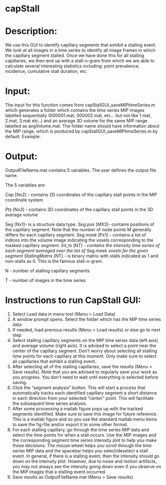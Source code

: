 # capStall
# Description:
We use this GUI to identify capillary segments that exhibit a stalling event. We look at all images in a time series to identify all image frames in which the capillary segment stalled. Once we have done this for all stalling capillaries, we then end up with a stall-o-gram from which we are able to calculate several interesting statistics including: point prevalence, incidence, cumulative stall duration, etc.

# Input: 
The input for this function comes from capStallGUI_saveMIPtimeSeries.m which generates a folder which contains the time series MIP images labelled sequentially (000001.mat, 000002.mat, etc… but not like 1.mat, 2.mat, 3.mat etc..) and an average 3D volume for the same MIP range labelled as avgVolume.mat. The folder name should have information about the MIP range, which is produced by capStallGUI_saveMIPtimeSeries.m by default. Example: 

# Output: 
OutputFileName.mat contains 5 variables. The user defines the output file name.

The 5 variables are:

*Cap* [Nx2] - contains 2D coordinates of the capillary stall points in the MIP coordinate system

*Pts* [Nx3] - contains 3D coordinates of the capillary stall points in the 3D average volume

Seg [Nx1]- is a structure data type. 
*Seg.pos* [MX3]- contains positions of the capillary segment. Note that the number of node points M generally differs for each capillary segment.
*Seg.mask* [Px1] - contains a list of indices into the volume image indicating the voxels corresponding to the masked capillary segment.
*Int_ts* [N*T] - contains the intensity time series of each segment averaged over the list of Seg.mask voxels for the given segment
*StallingMatrix* [N*T] - is binary matrix with stalls indicated as 1 and non-stalls as 0. This is the famous stall-o-gram.

N - number of stalling capillary segments

T - number of images in the time series 


# Instructions to run CapStall GUI:
1. Select Load data in menu tool (Menu > Load Data)
1. A window prompt opens. Select the folder which has the MIP time series data
1. If needed, load previous results (Menu > Load results) or else go to next step 
1. Select stalling capillary segments on the MIP time series data (left axis) and average volume (right axis). It is advised to select a point near the center of the capillary segment. Don’t worry about selecting all stalling time points for each capillary at this moment. Only make sure to select all capillaries that exhibit a stalling event.
1. After selecting all of the stalling capillaries, save the results (Menu > Save results). Note that you are advised to regularly save your work as you progress. You don’t need to wait until everything is selected before saving.
1. Click the “segment analysis” button. This will start a process that automatically tracks each identified capillary segment a short distance in each direction from your selected “center” point. This will facilitate the subsequent time series analysis.
1. After some processing a matlab figure pops up with the tracked segments identified. Make sure to save this image for future reference. This is a matlab figure and so you use the standard matlab menu items to save the fig-file and/or export it to some other format.
1. For each stalling capillary, go through the time series MIP data and select the time points for when a stall occurs. Use the MIP images and the corresponding segment time series intensity plot to help you make these decisions. The mouse wheel helps you scroll through the time series MIP data and the spacebar helps you select/deselect a stall event. In general, if there is a stalling event, then the intensity should go down on the intensity plot. However, due to noise and motion artifacts, you may not always see the intensity going down even if you observe on the MIP images that a stalling event occurred.
1. Save results as OutputFileName.mat (Menu > Save results)

